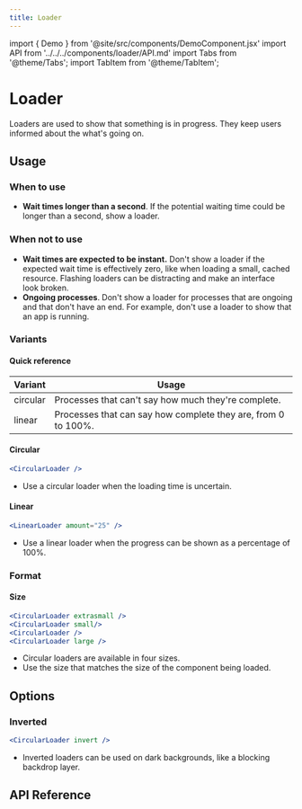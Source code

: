 ```yaml
---
title: Loader
---
```


import { Demo } from '@site/src/components/DemoComponent.jsx'
import API from '../../../components/loader/API.md'
import Tabs from '@theme/Tabs';
import TabItem from '@theme/TabItem';

# Loader

Loaders are used to show that something is in progress. They keep users informed about the what's going on.

<Demo
    path="circular-loader--default"
    height="150px"
/>

## Usage

### When to use

-   **Wait times longer than a second**. If the potential waiting time could be longer than a second, show a loader.

### When not to use

-   **Wait times are expected to be instant.** Don't show a loader if the expected wait time is effectively zero, like when loading a small, cached resource. Flashing loaders can be distracting and make an interface look broken.
-   **Ongoing processes**. Don't show a loader for processes that are ongoing and that don't have an end. For example, don't use a loader to show that an app is running.

### Variants

#### Quick reference

| Variant  | Usage                                                         |
| -------- | ------------------------------------------------------------- |
| circular | Processes that can't say how much they're complete.           |
| linear   | Processes that can say how complete they are, from 0 to 100%. |

#### Circular

<Demo
    path="circular-loader--large"
    height="150px"
/>

```jsx
<CircularLoader />
```

-   Use a circular loader when the loading time is uncertain.

#### Linear

<Demo
    path="linear-loader--determinate"
    height="130px"
    args="amount:25"
/>

```jsx
<LinearLoader amount="25" />
```

-   Use a linear loader when the progress can be shown as a percentage of 100%.

### Format

#### Size

<Tabs>
    <TabItem value="xsmall" label="Extra Small">
        <Demo
            path="circular-loader--extra-small"
            height="150px"
        />
    </TabItem>
    <TabItem value="small" label="Small">
        <Demo
            path="circular-loader--small"
            height="150px"
        />
    </TabItem>
    <TabItem value="medium" label="Medium">
        <Demo
            path="circular-loader--default"
            height="150px"
        />
    </TabItem>
    <TabItem value="large" label="Large">
        <Demo
            path="circular-loader--large"
            height="150px"
        />
    </TabItem>
</Tabs>

```jsx
<CircularLoader extrasmall />
<CircularLoader small/>
<CircularLoader />
<CircularLoader large />
```

-   Circular loaders are available in four sizes.
-   Use the size that matches the size of the component being loaded.

## Options

### Inverted

<Demo
    path="circular-loader--default"
    height="150px"
    args="invert:true"
/>

```jsx
<CircularLoader invert />
```

-   Inverted loaders can be used on dark backgrounds, like a blocking backdrop layer.

## API Reference

<API />
